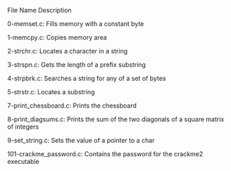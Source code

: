 File Name	                Description

0-memset.c:	        Fills memory with a constant byte

1-memcpy.c:	        Copies memory area

2-strchr.c:	        Locates a character in a string

3-strspn.c:	        Gets the length of a prefix substring

4-strpbrk.c:	        Searches a string for any of a set of bytes

5-strstr.c:	        Locates a substring

7-print_chessboard.c:	Prints the chessboard

8-print_diagsums.c:	Prints the sum of the two diagonals of a square matrix of integers

9-set_string.c:	        Sets the value of a pointer to a char

101-crackme_password.c:	Contains the password for the crackme2 executable
